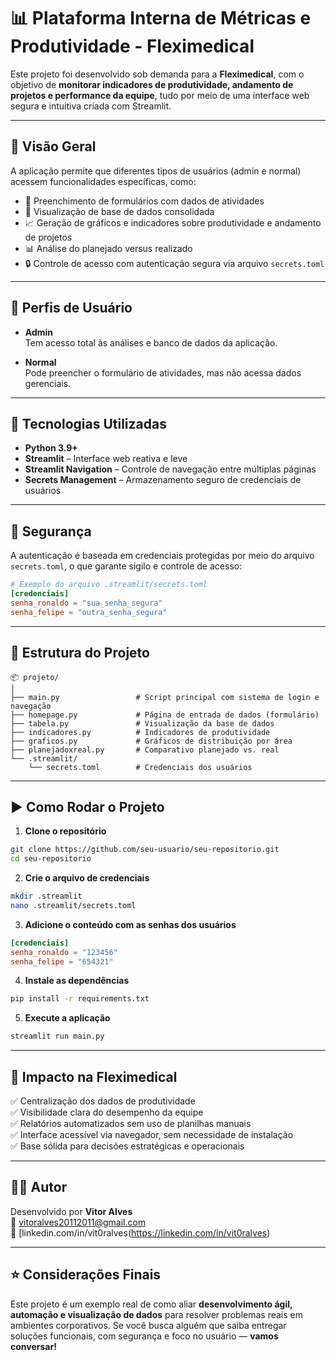 
# 📊 Plataforma Interna de Métricas e Produtividade - Fleximedical

Este projeto foi desenvolvido sob demanda para a **Fleximedical**, com o objetivo de **monitorar indicadores de produtividade, andamento de projetos e performance da equipe**, tudo por meio de uma interface web segura e intuitiva criada com Streamlit.

---

## 🚀 Visão Geral

A aplicação permite que diferentes tipos de usuários (admin e normal) acessem funcionalidades específicas, como:

- 📝 Preenchimento de formulários com dados de atividades
- 📂 Visualização de base de dados consolidada
- 📈 Geração de gráficos e indicadores sobre produtividade e andamento de projetos
- 📊 Análise do planejado versus realizado
- 🔒 Controle de acesso com autenticação segura via arquivo `secrets.toml`

---

## 👥 Perfis de Usuário

- **Admin**  
  Tem acesso total às análises e banco de dados da aplicação.

- **Normal**  
  Pode preencher o formulário de atividades, mas não acessa dados gerenciais.

---

## 🧠 Tecnologias Utilizadas

- **Python 3.9+**
- **Streamlit** – Interface web reativa e leve
- **Streamlit Navigation** – Controle de navegação entre múltiplas páginas
- **Secrets Management** – Armazenamento seguro de credenciais de usuários

---

## 🔐 Segurança

A autenticação é baseada em credenciais protegidas por meio do arquivo `secrets.toml`, o que garante sigilo e controle de acesso:

```toml
# Exemplo do arquivo .streamlit/secrets.toml
[credenciais]
senha_ronaldo = "sua_senha_segura"
senha_felipe = "outra_senha_segura"
```

---

## 📁 Estrutura do Projeto

```
📦 projeto/
│
├── main.py                 # Script principal com sistema de login e navegação
├── homepage.py             # Página de entrada de dados (formulário)
├── tabela.py               # Visualização da base de dados
├── indicadores.py          # Indicadores de produtividade
├── graficos.py             # Gráficos de distribuição por área
├── planejadoxreal.py       # Comparativo planejado vs. real
└── .streamlit/
    └── secrets.toml        # Credenciais dos usuários
```

---

## ▶️ Como Rodar o Projeto

1. **Clone o repositório**
```bash
git clone https://github.com/seu-usuario/seu-repositorio.git
cd seu-repositorio
```

2. **Crie o arquivo de credenciais**
```bash
mkdir .streamlit
nano .streamlit/secrets.toml
```

3. **Adicione o conteúdo com as senhas dos usuários**
```toml
[credenciais]
senha_ronaldo = "123456"
senha_felipe = "654321"
```

4. **Instale as dependências**
```bash
pip install -r requirements.txt
```

5. **Execute a aplicação**
```bash
streamlit run main.py
```

---

## 💼 Impacto na Fleximedical

✅ Centralização dos dados de produtividade  
✅ Visibilidade clara do desempenho da equipe  
✅ Relatórios automatizados sem uso de planilhas manuais  
✅ Interface acessível via navegador, sem necessidade de instalação  
✅ Base sólida para decisões estratégicas e operacionais  

---

## 👨‍💻 Autor

Desenvolvido por **Vitor Alves**  
📧 vitoralves20112011@gmail.com  
💼 [linkedin.com/in/vit0ralves(https://linkedin.com/in/vit0ralves)

---

## ⭐ Considerações Finais

Este projeto é um exemplo real de como aliar **desenvolvimento ágil, automação e visualização de dados** para resolver problemas reais em ambientes corporativos. Se você busca alguém que saiba entregar soluções funcionais, com segurança e foco no usuário — **vamos conversar!**
